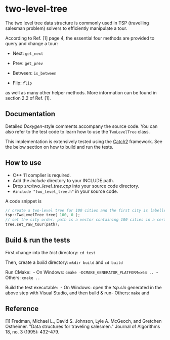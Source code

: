 # two-level-tree
The two level tree data structure is commonly used in TSP (travelling salesman problem) solvers to efficiently manipulate a tour. 

According to Ref. [1] page 4, the essential four methods are provided to query and change a tour:

- Next: `get_next`

- Prev: `get_prev`

- Between:  `is_between`

- Flip: `flip`

as well as many other helper methods. More information can be found in section 2.2 of Ref. [1].
## Documentation

Detailed *Doxygen*-style comments accompany the source code. You can also refer to the test code to learn how to use the `TwoLevelTree` class.

This implementation is extensively tested using the [Catch2](https://github.com/catchorg/Catch2) framework. See the below section on how to build and run the tests.

## How to use
- C++ 11 complier is required.
- Add the *include* directory to your INCLUDE path.
- Drop *src/two_level_tree.cpp* into your source code directory.
- `#include "two_level_tree.h"` in your source code.

A code snippet is 
```c++
// create a two-level tree for 100 cities and the first city is labelled 0
tsp::TwoLevelTree tree{ 100, 0 };
// set the city order: path is a vector containing 100 cities in a certain order
tree.set_raw_tour(path); 
```
## Build & run the tests
First change into the *test* directory: `cd test`

Then, create a *build* directory: `mkdir build` and `cd build`

Run CMake: 
​	- On Windows: `cmake -DCMAKE_GENERATOR_PLATFORM=x64 ..`
​	- Others: `cmake ..`

Build the test executable:
​	- On Windows: open the *tsp.sln* generated in the above step with Visual Studio, and then build & run
​	- Others: `make` and 

## Reference
[1] Fredman, Michael L., David S. Johnson, Lyle A. McGeoch, and Gretchen Ostheimer. "Data structures for traveling salesmen." Journal of Algorithms 18, no. 3 (1995): 432-479.






